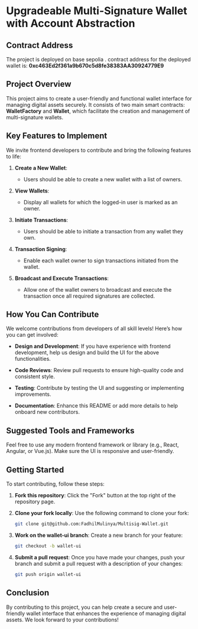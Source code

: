 # Upgradeable Multi-Signature Wallet with Account Abstraction

## Contract Address
The project is deployed on base sepolia . contract address for the deployed wallet is: **0xc463Ed2f361a9b670c5d8fe38383AA30924779E9**

## Project Overview
This project aims to create a user-friendly and functional wallet interface for managing digital assets securely. It consists of two main smart contracts: **WalletFactory** and **Wallet**, which facilitate the creation and management of multi-signature wallets.

## Key Features to Implement
We invite frontend developers to contribute and bring the following features to life:

1. **Create a New Wallet**:
   - Users should be able to create a new wallet with a list of owners.

2. **View Wallets**:
   - Display all wallets for which the logged-in user is marked as an owner.

3. **Initiate Transactions**:
   - Users should be able to initiate a transaction from any wallet they own.

4. **Transaction Signing**:
   - Enable each wallet owner to sign transactions initiated from the wallet.

5. **Broadcast and Execute Transactions**:
   - Allow one of the wallet owners to broadcast and execute the transaction once all required signatures are collected.

## How You Can Contribute
We welcome contributions from developers of all skill levels! Here’s how you can get involved:

- **Design and Development**: If you have experience with frontend development, help us design and build the UI for the above functionalities.
  
- **Code Reviews**: Review pull requests to ensure high-quality code and consistent style.
  
- **Testing**: Contribute by testing the UI and suggesting or implementing improvements.
  
- **Documentation**: Enhance this README or add more details to help onboard new contributors.

## Suggested Tools and Frameworks
Feel free to use any modern frontend framework or library (e.g., React, Angular, or Vue.js). Make sure the UI is responsive and user-friendly.

## Getting Started
To start contributing, follow these steps:

1. **Fork this repository**: Click the "Fork" button at the top right of the repository page.
  
2. **Clone your fork locally**: Use the following command to clone your fork:
   ```bash
   git clone git@github.com:FadhilMulinya/Multisig-Wallet.git
   ```
  
3. **Work on the wallet-ui branch**: Create a new branch for your feature:
   ```bash
   git checkout -b wallet-ui
   ```
  
4. **Submit a pull request**: Once you have made your changes, push your branch and submit a pull request with a description of your changes:
   ```bash
   git push origin wallet-ui
   ```

## Conclusion
By contributing to this project, you can help create a secure and user-friendly wallet interface that enhances the experience of managing digital assets. We look forward to your contributions!

